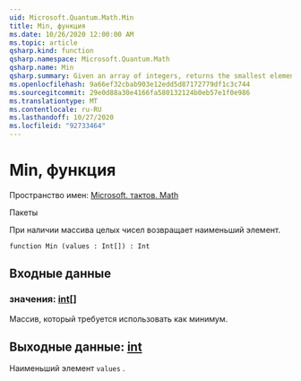 ```yaml
---
uid: Microsoft.Quantum.Math.Min
title: Min, функция
ms.date: 10/26/2020 12:00:00 AM
ms.topic: article
qsharp.kind: function
qsharp.namespace: Microsoft.Quantum.Math
qsharp.name: Min
qsharp.summary: Given an array of integers, returns the smallest element.
ms.openlocfilehash: 9a66ef32cbab903e12edd5d87172779df1c3c744
ms.sourcegitcommit: 29e0d88a30e4166fa580132124b0eb57e1f0e986
ms.translationtype: MT
ms.contentlocale: ru-RU
ms.lasthandoff: 10/27/2020
ms.locfileid: "92733464"
---
```

# <a name="min-function"></a>Min, функция

Пространство имен: [Microsoft. тактов. Math](xref:Microsoft.Quantum.Math)

Пакеты [](https://nuget.org/packages/)


При наличии массива целых чисел возвращает наименьший элемент.

```qsharp
function Min (values : Int[]) : Int
```


## <a name="input"></a>Входные данные

### <a name="values--int"></a>значения: [int](xref:microsoft.quantum.lang-ref.int)[]

Массив, который требуется использовать как минимум.



## <a name="output--int"></a>Выходные данные: [int](xref:microsoft.quantum.lang-ref.int)

Наименьший элемент `values` .
